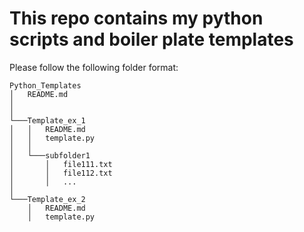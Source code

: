 # This repo contains my python scripts and boiler plate templates

Please follow the following folder format:
```
Python_Templates
│   README.md
│   
│
└───Template_ex_1
│   │   README.md
│   │   template.py
│   │
│   └───subfolder1
│       │   file111.txt
│       │   file112.txt
│       │   ...
│   
└───Template_ex_2
    │   README.md
    │   template.py
```